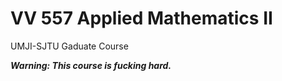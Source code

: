 # VV 557 Applied Mathematics II
UMJI-SJTU Gaduate Course  

**_Warning: This course is fucking hard._**
